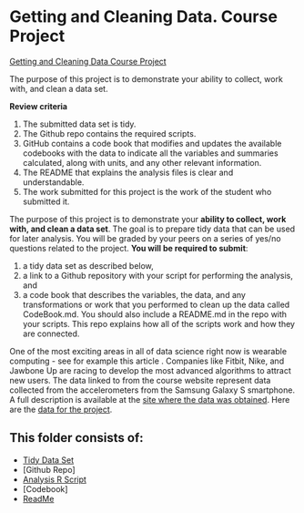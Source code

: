 Getting and Cleaning Data. Course Project
==============================

[Getting and Cleaning Data Course Project](https://www.coursera.org/learn/data-cleaning/peer/FIZtT/getting-and-cleaning-data-course-project)

The purpose of this project is to demonstrate your ability to collect, work with, and clean a data set.

**Review criteria**

1.    The submitted data set is tidy.
1.    The Github repo contains the required scripts.
1.    GitHub contains a code book that modifies and updates the available codebooks with the data to indicate all the variables and summaries calculated, along with units, and any other relevant information.
1.    The README that explains the analysis files is clear and understandable.
1.    The work submitted for this project is the work of the student who submitted it.

The purpose of this project is to demonstrate your **ability to collect, work with, and clean a data set**. The goal is to prepare tidy data that can be used for later analysis. You will be graded by your peers on a series of yes/no questions related to the project. **You will be required to submit**: 

1) a tidy data set as described below, 
2) a link to a Github repository with your script for performing the analysis, and 
3) a code book that describes the variables, the data, and any transformations or work that you performed to clean up the data called CodeBook.md. 
You should also include a README.md in the repo with your scripts. This repo explains how all of the scripts work and how they are connected.

One of the most exciting areas in all of data science right now is wearable computing - see for example this article . Companies like Fitbit, Nike, and Jawbone Up are racing to develop the most advanced algorithms to attract new users. The data linked to from the course website represent data collected from the accelerometers from the Samsung Galaxy S smartphone. A full description is available at the [site where the data was obtained](http://archive.ics.uci.edu/ml/datasets/Human+Activity+Recognition+Using+Smartphones). Here are the [data for the project](https://d396qusza40orc.cloudfront.net/getdata%2Fprojectfiles%2FUCI%20HAR%20Dataset.zip).


This folder consists of:
----------------

* [Tidy Data Set](https://github.com/IngaMal/Getting-and-Cleaning-Data-Course-Project/blob/master/TidyData.txt)
* [Github Repo]
* [Analysis R Script](https://github.com/IngaMal/Getting-and-Cleaning-Data-Course-Project/blob/master/run_analysis.R)
* [Codebook]
* [ReadMe](https://github.com/IngaMal/Getting-and-Cleaning-Data-Course-Project/blob/master/README.md)
